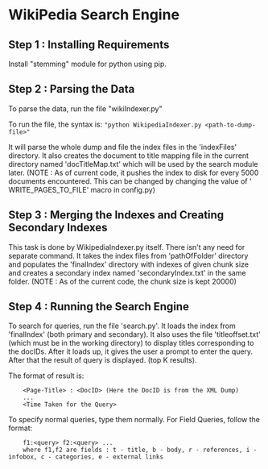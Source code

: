 # WikiPedia Search Engine

## Step 1 : Installing Requirements

Install "stemming" module for python using pip. 

## Step 2 : Parsing the Data

To parse the data, run the file "wikiIndexer.py"

To run the file, the syntax is: `"python WikipediaIndexer.py <path-to-dump-file>"`

It will parse the whole dump and file the index files in the 'indexFiles' directory. It also creates the document to title mapping file in the current directory named 'docTitleMap.txt' which will be used by the search module later. (NOTE : As of current code, it pushes the index to disk for every 5000 documents encountered. This can be changed by changing the value of ' WRITE_PAGES_TO_FILE' macro in config.py)

## Step 3 : Merging the Indexes and Creating Secondary Indexes

This task is done by WikipediaIndexer.py itself. There isn't any need for separate command. It takes the index files from 'pathOfFolder' directory and populates the 'finalIndex' directory with indexes of given chunk size and creates a secondary index named 'secondaryIndex.txt' in the same folder. (NOTE : As of the current code, the chunk size is kept 20000)

## Step 4 : Running the Search Engine

To search for queries, run the file 'search.py'. It loads the index from 'finalIndex' (both primary and secondary). It also uses the file 'titleoffset.txt' (which must be in the working directory) to display titles corresponding to the docIDs. After it loads up, it gives the user a prompt to enter the query. After that the result of query is displayed. (top K results).

The format of result is:
```
	<Page-Title> : <DocID> (Here the DocID is from the XML Dump)
	...
	<Time Taken for the Query>
```

To specify normal queries, type them normally. For Field Queries, follow the format:
```
	f1:<query> f2:<query> ...
	where f1,f2 are fields : t - title, b - body, r - references, i - infobox, c - categories, e - external links
```